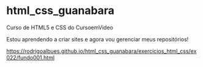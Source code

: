 # html_css_guanabara
 Curso de HTML5 e CSS do CursoemVideo

 Estou aprendendo a criar sites e agora vou gerenciar meus repositórios!
 
 https://rodrigoalbues.github.io/html_css_guanabara/exercicios_html_css/ex022/fundo001.html
